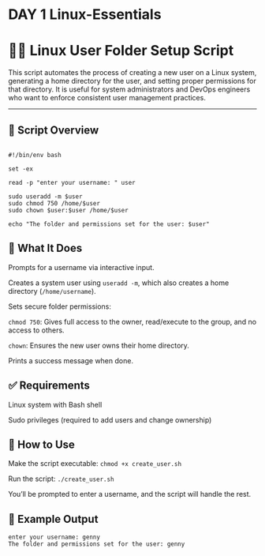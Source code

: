 # DAY 1 Linux-Essentials

# 🧑‍💻 Linux User Folder Setup Script

This script automates the process of creating a new user on a Linux system, generating a home directory for the user, and setting proper permissions for that directory. It is useful for system administrators and DevOps engineers who want to enforce consistent user management practices.

---

## 📜 Script Overview

```

#!/bin/env bash

set -ex

read -p "enter your username: " user

sudo useradd -m $user
sudo chmod 750 /home/$user
sudo chown $user:$user /home/$user

echo "The folder and permissions set for the user: $user"
```
## 🔧 What It Does
Prompts for a username via interactive input.

Creates a system user using `useradd -m`, which also creates a home directory (`/home/username`).

Sets secure folder permissions:

`chmod 750`: Gives full access to the owner, read/execute to the group, and no access to others.

`chown`: Ensures the new user owns their home directory.

Prints a success message when done.

## ✅ Requirements
Linux system with Bash shell

Sudo privileges (required to add users and change ownership)


## 🚀 How to Use

Make the script executable:
`chmod +x create_user.sh`

Run the script:
`./create_user.sh`

You’ll be prompted to enter a username, and the script will handle the rest.

## 📁 Example Output
```
enter your username: genny
The folder and permissions set for the user: genny
```